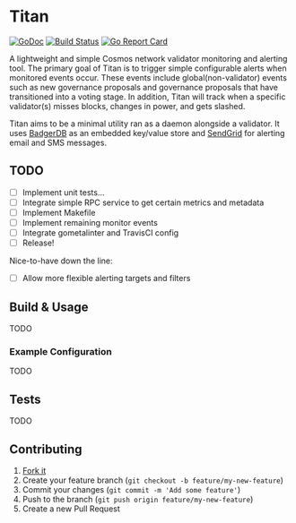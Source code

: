 # Titan

[![GoDoc](https://godoc.org/github.com/alexanderbez/titan?status.svg)](https://godoc.org/github.com/alexanderbez/titan)
[![Build Status](https://travis-ci.org/alexanderbez/titan.svg?branch=master)](https://travis-ci.org/alexanderbez/titan)
[![Go Report Card](https://goreportcard.com/badge/github.com/alexanderbez/titan)](https://goreportcard.com/report/github.com/alexanderbez/titan)

A lightweight and simple Cosmos network validator monitoring and alerting tool.
The primary goal of Titan is to trigger simple configurable alerts when monitored
events occur. These events include global(non-validator) events such as new
governance proposals and governance proposals that have transitioned into a voting
stage. In addition, Titan will track when a specific validator(s) misses blocks,
changes in power, and gets slashed.

Titan aims to be a minimal utility ran as a daemon alongside a validator. It uses
[BadgerDB](https://github.com/dgraph-io/badger) as an embedded key/value store
and [SendGrid](https://sendgrid.com/) for alerting email and SMS messages.

## TODO

- [ ] Implement unit tests...
- [ ] Integrate simple RPC service to get certain metrics and metadata
- [ ] Implement Makefile
- [ ] Implement remaining monitor events
- [ ] Integrate gometalinter and TravisCI config
- [ ] Release!

Nice-to-have down the line:

- [ ] Allow more flexible alerting targets and filters

## Build & Usage

TODO

### Example Configuration

TODO

## Tests

TODO

## Contributing

1. [Fork it](https://github.com/alexanderbez/titan/fork)
2. Create your feature branch (`git checkout -b feature/my-new-feature`)
3. Commit your changes (`git commit -m 'Add some feature'`)
4. Push to the branch (`git push origin feature/my-new-feature`)
5. Create a new Pull Request

